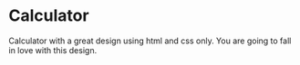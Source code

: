 # Calculator
Calculator with a great design using html and css only. You are going to fall in love with this design.

